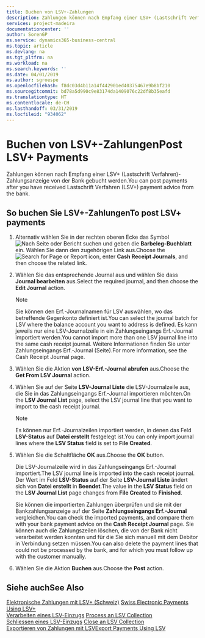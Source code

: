 ```yaml
---
title: Buchen von LSV+-Zahlungen
description: Zahlungen können nach Empfang einer LSV+ (Lastschrift Verfahren)-Zahlungsanzeige von der Bank gebucht werden.
services: project-madeira
documentationcenter: ''
author: SorenGP
ms.service: dynamics365-business-central
ms.topic: article
ms.devlang: na
ms.tgt_pltfrm: na
ms.workload: na
ms.search.keywords: ''
ms.date: 04/01/2019
ms.author: sgroespe
ms.openlocfilehash: f8dc03d4b11a14f442901ed40375467e9b8bf210
ms.sourcegitcommit: bd78a5d990c9e83174da1409076c22df8b35eafd
ms.translationtype: HT
ms.contentlocale: de-CH
ms.lasthandoff: 03/31/2019
ms.locfileid: "934062"
---
```

# <a name="post-lsv-payments"></a><span data-ttu-id="a2824-103">Buchen von LSV+-Zahlungen</span><span class="sxs-lookup"><span data-stu-id="a2824-103">Post LSV+ Payments</span></span>
<span data-ttu-id="a2824-104">Zahlungen können nach Empfang einer LSV+ (Lastschrift Verfahren)-Zahlungsanzeige von der Bank gebucht werden.</span><span class="sxs-lookup"><span data-stu-id="a2824-104">You can post payments after you have received Lastschrift Verfahren (LSV+) payment advice from the bank.</span></span>  

## <a name="to-post-lsv-payments"></a><span data-ttu-id="a2824-105">So buchen Sie LSV+-Zahlungen</span><span class="sxs-lookup"><span data-stu-id="a2824-105">To post LSV+ payments</span></span>  

1.  <span data-ttu-id="a2824-106">Alternativ wählen Sie in der rechten oberen Ecke das Symbol ![Nach Seite oder Bericht suchen](../../media/ui-search/search_small.png "Nach Seite oder Bericht suchen") und geben die **Barbeleg-Buchblatt** ein. Wählen Sie dann den zugehörigen Link aus.</span><span class="sxs-lookup"><span data-stu-id="a2824-106">Choose the ![Search for Page or Report](../../media/ui-search/search_small.png "Search for Page or Report icon") icon, enter **Cash Receipt Journals**, and then choose the related link.</span></span>  
2.  <span data-ttu-id="a2824-107">Wählen Sie das entsprechende Journal aus und wählen Sie dass **Journal bearbeiten** aus.</span><span class="sxs-lookup"><span data-stu-id="a2824-107">Select the required journal, and then choose the **Edit Journal** action.</span></span>  

    > [!NOTE]  
    >  <span data-ttu-id="a2824-108">Sie können den Erf.-Journalnamen für LSV auswählen, wo das betreffende Gegenkonto definiert ist.</span><span class="sxs-lookup"><span data-stu-id="a2824-108">You can select the journal batch for LSV where the balance account you want to address is defined.</span></span> <span data-ttu-id="a2824-109">Es kann jeweils nur eine LSV-Journalzeile in ein Zahlungseingangs Erf.-Journal importiert werden.</span><span class="sxs-lookup"><span data-stu-id="a2824-109">You cannot import more than one LSV journal line into the same cash receipt journal.</span></span> <span data-ttu-id="a2824-110">Weitere Informationen finden Sie unter Zahlungseingangs Erf.-Journal (Seite).</span><span class="sxs-lookup"><span data-stu-id="a2824-110">For more information, see the Cash Receipt Journal page.</span></span>  

3.  <span data-ttu-id="a2824-111">Wählen Sie die Aktion **von LSV-Erf.-Journal abrufen** aus.</span><span class="sxs-lookup"><span data-stu-id="a2824-111">Choose the **Get From LSV Journal** action.</span></span>  
4.  <span data-ttu-id="a2824-112">Wählen Sie auf der Seite **LSV-Journal Liste** die LSV-Journalzeile aus, die Sie in das Zahlungseingangs Erf.-Journal importieren möchten.</span><span class="sxs-lookup"><span data-stu-id="a2824-112">On the **LSV Journal List** page, select the LSV journal line that you want to import to the cash receipt journal.</span></span>  

    > [!NOTE]  
    >  <span data-ttu-id="a2824-113">Es können nur Erf.-Journalzeilen importiert werden, in denen das Feld **LSV-Status** auf **Datei erstellt** festgelegt ist.</span><span class="sxs-lookup"><span data-stu-id="a2824-113">You can only import journal lines where the **LSV Status** field is set to **File Created**.</span></span>  

5.  <span data-ttu-id="a2824-114">Wählen Sie die Schaltfläche **OK** aus.</span><span class="sxs-lookup"><span data-stu-id="a2824-114">Choose the **OK** button.</span></span>  

    <span data-ttu-id="a2824-115">Die LSV-Journalzeile wird in das Zahlungseingangs Erf.-Journal importiert.</span><span class="sxs-lookup"><span data-stu-id="a2824-115">The LSV journal line is imported into the cash receipt journal.</span></span> <span data-ttu-id="a2824-116">Der Wert im Feld **LSV-Status** auf der Seite **LSV-Journal Liste** ändert sich von **Datei erstellt** in **Beendet**.</span><span class="sxs-lookup"><span data-stu-id="a2824-116">The value in the **LSV Status** field on the **LSV Journal List** page changes from **File Created** to **Finished**.</span></span>  

    <span data-ttu-id="a2824-117">Sie können die importierten Zahlungen überprüfen und sie mit der Bankzahlungsanzeige auf der Seite **Zahlungseingangs Erf.-Journal** vergleichen.</span><span class="sxs-lookup"><span data-stu-id="a2824-117">You can check the imported payments, and compare them with your bank payment advice on the **Cash Receipt Journal** page.</span></span> <span data-ttu-id="a2824-118">Sie können auch die Zahlungszeilen löschen, die von der Bank nicht verarbeitet werden konnten und für die Sie sich manuell mit dem Debitor in Verbindung setzen müssen.</span><span class="sxs-lookup"><span data-stu-id="a2824-118">You can also delete the payment lines that could not be processed by the bank, and for which you must follow up with the customer manually.</span></span>  

6.  <span data-ttu-id="a2824-119">Wählen Sie die Aktion **Buchen** aus.</span><span class="sxs-lookup"><span data-stu-id="a2824-119">Choose the **Post** action.</span></span>  

## <a name="see-also"></a><span data-ttu-id="a2824-120">Siehe auch</span><span class="sxs-lookup"><span data-stu-id="a2824-120">See Also</span></span>  
 <span data-ttu-id="a2824-121">[Elektronische Zahlungen mit LSV+ (Schweiz)](swiss-electronic-payments-using-lsv-.md) </span><span class="sxs-lookup"><span data-stu-id="a2824-121">[Swiss Electronic Payments Using LSV+](swiss-electronic-payments-using-lsv-.md) </span></span>  
 <span data-ttu-id="a2824-122">[Verarbeiten eines LSV-Einzugs](how-to-process-an-lsv-collection.md) </span><span class="sxs-lookup"><span data-stu-id="a2824-122">[Process an LSV Collection](how-to-process-an-lsv-collection.md) </span></span>  
 <span data-ttu-id="a2824-123">[Schliessen eines LSV-Einzugs](how-to-close-an-lsv-collection.md) </span><span class="sxs-lookup"><span data-stu-id="a2824-123">[Close an LSV Collection](how-to-close-an-lsv-collection.md) </span></span>  
 [<span data-ttu-id="a2824-124">Exportieren von Zahlungen mit LSV</span><span class="sxs-lookup"><span data-stu-id="a2824-124">Export Payments Using LSV</span></span>](how-to-export-payments-using-lsv.md) 
